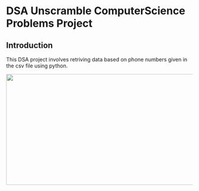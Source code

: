 # DSA Unscramble ComputerScience Problems Project

## Introduction

This DSA project involves retriving data based on phone numbers given in the csv file using python.

<a href="Unscrambled"  >
<img src="https://user-images.githubusercontent.com/86887626/134782675-bd666064-2f88-4b08-8dc0-9c5c7ad70d30.jpg"  width="700" height="300"/>

